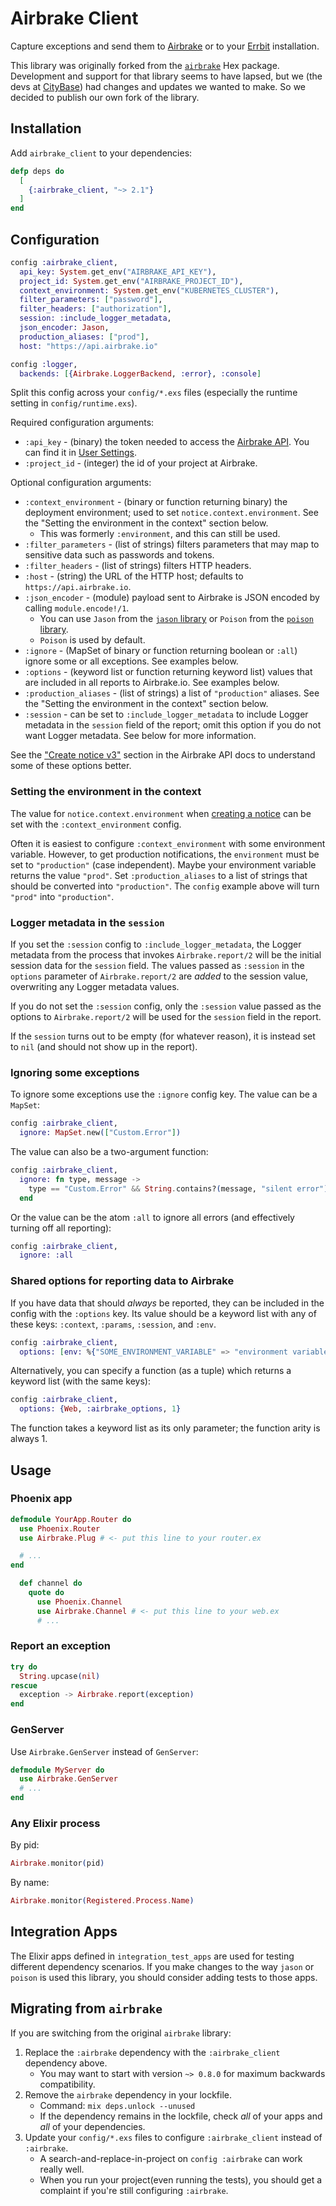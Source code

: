 # Airbrake Client

Capture exceptions and send them to [Airbrake](http://airbrake.io) or to
your [Errbit](http://errbit.com/) installation.

This library was originally forked from the
[`airbrake`](https://hex.pm/packages/airbrake) Hex package.  Development and
support for that library seems to have lapsed, but we (the devs at
[CityBase](https://thecitybase.com/)) had changes and updates we wanted to make.
So we decided to publish our own fork of the library.

## Installation

Add `airbrake_client` to your dependencies:

```elixir
defp deps do
  [
    {:airbrake_client, "~> 2.1"}
  ]
end
```

## Configuration

```elixir
config :airbrake_client,
  api_key: System.get_env("AIRBRAKE_API_KEY"),
  project_id: System.get_env("AIRBRAKE_PROJECT_ID"),
  context_environment: System.get_env("KUBERNETES_CLUSTER"),
  filter_parameters: ["password"],
  filter_headers: ["authorization"],
  session: :include_logger_metadata,
  json_encoder: Jason,
  production_aliases: ["prod"],
  host: "https://api.airbrake.io"

config :logger,
  backends: [{Airbrake.LoggerBackend, :error}, :console]
```

Split this config across your `config/*.exs` files (especially the runtime
setting in `config/runtime.exs`).

Required configuration arguments:

  * `:api_key` - (binary) the token needed to access the [Airbrake
    API](https://airbrake.io/docs/api/). You can find it in [User
    Settings](https://airbrake.io/users/edit).
  * `:project_id` - (integer) the id of your project at Airbrake.

Optional configuration arguments:

  * `:context_environment` - (binary or function returning binary) the
    deployment environment; used to set `notice.context.environment`.  See the
    "Setting the environment in the context" section below.
    * This was formerly `:environment`, and this can still be used.
  * `:filter_parameters` - (list of strings) filters parameters that may map to
    sensitive data such as passwords and tokens.
  * `:filter_headers` - (list of strings) filters HTTP headers.
  * `:host` - (string) the URL of the HTTP host; defaults to
    `https://api.airbrake.io`.
  * `:json_encoder` - (module) payload sent to Airbrake is JSON encoded by
    calling `module.encode!/1`.
    * You can use `Jason` from the [`jason`
      library](https://hex.pm/packages/jason) or `Poison` from the [`poison`
      library](https://hex.pm/packages/poison).
    * `Poison` is used by default.
  * `:ignore` - (MapSet of binary or function returning boolean or `:all`)
    ignore some or all exceptions.  See examples below.
  * `:options` - (keyword list or function returning keyword list) values that
    are included in all reports to Airbrake.io.  See examples below.
  * `:production_aliases` - (list of strings) a list of `"production"` aliases.
    See the "Setting the environment in the context" section below.
  * `:session` - can be set to `:include_logger_metadata` to include Logger
    metadata in the `session` field of the report; omit this option if you do
    not want Logger metadata.  See below for more information.

See the ["Create notice
v3"](https://docs.airbrake.io/docs/devops-tools/api/#create-notice-v3) section
in the Airbrake API docs to understand some of these options better.

### Setting the environment in the context

The value for `notice.context.environment` when [creating a
notice](https://docs.airbrake.io/docs/devops-tools/api/#create-notice-v3) can be
set with the `:context_environment` config.

Often it is easiest to configure `:context_environment` with some environment
variable.  However,  to get production notifications, the `environment` must be
set to `"production"` (case independent).  Maybe your environment variable
returns the value `"prod"`.  Set `:production_aliases` to a list of strings that
should be converted into `"production"`.  The `config` example above will turn
`"prod"` into `"production"`.

### Logger metadata in the `session`

If you set the `:session` config to `:include_logger_metadata`, the Logger
metadata from the process that invokes `Airbrake.report/2` will be the initial
session data for the `session` field.  The values passed as `:session` in the
`options` parameter of `Airbrake.report/2` are _added_ to the session value,
overwriting any Logger metadata values.

If you do not set the `:session` config, only the `:session` value passed as the
options to `Airbrake.report/2` will be used for the `session` field in the
report.

If the `session` turns out to be empty (for whatever reason), it is instead set
to `nil` (and should not show up in the report).

### Ignoring some exceptions

To ignore some exceptions use the `:ignore` config key.  The value can be a
`MapSet`:

```elixir
config :airbrake_client,
  ignore: MapSet.new(["Custom.Error"])
```

The value can also be a two-argument function:

```elixir
config :airbrake_client,
  ignore: fn type, message ->
    type == "Custom.Error" && String.contains?(message, "silent error")
  end
```

Or the value can be the atom `:all` to ignore all errors (and effectively
turning off all reporting):

```elixir
config :airbrake_client,
  ignore: :all
```

### Shared options for reporting data to Airbrake

If you have data that should _always_ be reported, they can be included in the
config with the `:options` key.  Its value should be a keyword list with any of
these keys: `:context`, `:params`, `:session`, and `:env`.

```elixir
config :airbrake_client,
  options: [env: %{"SOME_ENVIRONMENT_VARIABLE" => "environment variable"}]
```

Alternatively, you can specify a function (as a tuple) which returns a keyword
list (with the same keys):

```elixir
config :airbrake_client,
  options: {Web, :airbrake_options, 1}
```

The function takes a keyword list as its only parameter; the function arity is
always 1.

## Usage

### Phoenix app

```elixir
defmodule YourApp.Router do
  use Phoenix.Router
  use Airbrake.Plug # <- put this line to your router.ex

  # ...
end
```

```elixir
  def channel do
    quote do
      use Phoenix.Channel
      use Airbrake.Channel # <- put this line to your web.ex
      # ...
```

### Report an exception

```elixir
try do
  String.upcase(nil)
rescue
  exception -> Airbrake.report(exception)
end
```

### GenServer

Use `Airbrake.GenServer` instead of `GenServer`:

```elixir
defmodule MyServer do
  use Airbrake.GenServer
  # ...
end
```

### Any Elixir process

By pid:

```elixir
Airbrake.monitor(pid)
```

By name:

```elixir
Airbrake.monitor(Registered.Process.Name)
```

## Integration Apps

The Elixir apps defined in `integration_test_apps` are used for testing
different dependency scenarios.  If you make changes to the way `jason` or
`poison` is used this library, you should consider adding tests to those apps.

## Migrating from `airbrake`

If you are switching from the original `airbrake` library:

1. Replace the `:airbrake` dependency with the `:airbrake_client` dependency
   above.
    * You may want to start with version `~> 0.8.0` for maximum backwards
      compatibility.
1. Remove the `airbrake` dependency in your lockfile.
    * Command: `mix deps.unlock --unused`
    * If the dependency remains in the lockfile, check _all_ of your apps and
      _all_ of your dependencies.
1. Update your `config/*.exs` files to configure `:airbrake_client` instead of
   `:airbrake`.
    * A search-and-replace-in-project on `config :airbrake` can work really well.
    * When you run your project(even running the tests), you should get a
      complaint if you're still configuring `:airbrake`.
